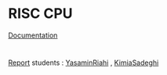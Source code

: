 # RISC CPU
[Documentation](https://docs.google.com/document/d/1vbQ0ldmbKiitK27L64wubZu0qL2AMR0tT6e2UPM1T8Y/edit)
#
[Report](https://docs.google.com/document/d/1vogQV7leVtOHQ4pv8SovJkZUtMNuTFWy76DSTuTKpBs/edit)
students : [YasaminRiahi](https://github.com/YasaminRiahi) , [KimiaSadeghi](https://github.com/Kimiass)
